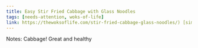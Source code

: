 ```yaml
---
title: Easy Stir Fried Cabbage with Glass Noodles
tags: [needs-attention, woks-of-life]
link: https://thewoksoflife.com/stir-fried-cabbage-glass-noodles/) [simplified link](https://cooked.wiki/saved/3e36ce30-f158-4faa-8d7a-a1889e010d64
---
```

Notes: Cabbage\! Great and healthy

